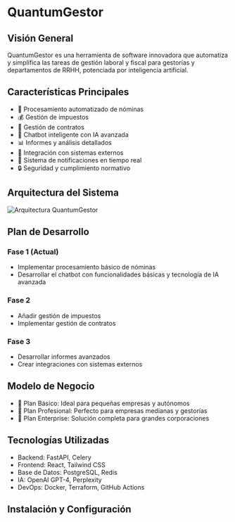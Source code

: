 # QuantumGestor

## Visión General
QuantumGestor es una herramienta de software innovadora que automatiza y simplifica las tareas de gestión laboral y fiscal para gestorías y departamentos de RRHH, potenciada por inteligencia artificial.

## Características Principales
- 🧾 Procesamiento automatizado de nóminas
- 💰 Gestión de impuestos
- 📄 Gestión de contratos
- 🤖 Chatbot inteligente con IA avanzada
- 📊 Informes y análisis detallados
- 🔗 Integración con sistemas externos
- 🔔 Sistema de notificaciones en tiempo real
- 🔒 Seguridad y cumplimiento normativo

## Arquitectura del Sistema
![Arquitectura QuantumGestor](https://via.placeholder.com/800x400.png?text=Arquitectura+QuantumGestor)

## Plan de Desarrollo

### Fase 1 (Actual)
- Implementar procesamiento básico de nóminas
- Desarrollar el chatbot con funcionalidades básicas y tecnología de IA avanzada

### Fase 2
- Añadir gestión de impuestos
- Implementar gestión de contratos

### Fase 3
- Desarrollar informes avanzados
- Crear integraciones con sistemas externos

## Modelo de Negocio
- 🌱 Plan Básico: Ideal para pequeñas empresas y autónomos
- 💼 Plan Profesional: Perfecto para empresas medianas y gestorías
- 🏢 Plan Enterprise: Solución completa para grandes corporaciones

## Tecnologías Utilizadas
- Backend: FastAPI, Celery
- Frontend: React, Tailwind CSS
- Base de Datos: PostgreSQL, Redis
- IA: OpenAI GPT-4, Perplexity
- DevOps: Docker, Terraform, GitHub Actions

## Instalación y Configuración